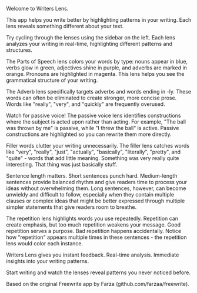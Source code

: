 Welcome to Writers Lens.

This app helps you write better by highlighting patterns in your writing. Each lens reveals something different about your text.

Try cycling through the lenses using the sidebar on the left. Each lens analyzes your writing in real-time, highlighting different patterns and structures.

The Parts of Speech lens colors your words by type: nouns appear in blue, verbs glow in green, adjectives shine in purple, and adverbs are marked in orange. Pronouns are highlighted in magenta. This lens helps you see the grammatical structure of your writing.

The Adverb lens specifically targets adverbs and words ending in -ly. These words can often be eliminated to create stronger, more concise prose. Words like "really", "very", and "quickly" are frequently overused.

Watch for passive voice! The passive voice lens identifies constructions where the subject is acted upon rather than acting. For example, "The ball was thrown by me" is passive, while "I threw the ball" is active. Passive constructions are highlighted so you can rewrite them more directly.

Filler words clutter your writing unnecessarily. The filler lens catches words like "very", "really", "just", "actually", "basically", "literally", "pretty", and "quite" - words that add little meaning. Something was very really quite interesting. That thing was just basically stuff.

Sentence length matters. Short sentences punch hard. Medium-length sentences provide balanced rhythm and give readers time to process your ideas without overwhelming them. Long sentences, however, can become unwieldy and difficult to follow, especially when they contain multiple clauses or complex ideas that might be better expressed through multiple simpler statements that give readers room to breathe.

The repetition lens highlights words you use repeatedly. Repetition can create emphasis, but too much repetition weakens your message. Good repetition serves a purpose. Bad repetition happens accidentally. Notice how "repetition" appears multiple times in these sentences - the repetition lens would color each instance.

Writers Lens gives you instant feedback. Real-time analysis. Immediate insights into your writing patterns.

Start writing and watch the lenses reveal patterns you never noticed before.

Based on the original Freewrite app by Farza (github.com/farzaa/freewrite).

